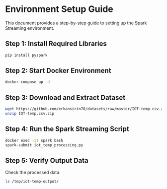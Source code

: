 # Environment Setup Guide

This document provides a step-by-step guide to setting up the Spark Streaming environment.

## Step 1: Install Required Libraries
```bash
pip install pyspark
```

## Step 2: Start Docker Environment
```bash
docker-compose up -d
```

## Step 3: Download and Extract Dataset
```bash
wget https://github.com/erkansirin78/datasets/raw/master/IOT-temp.csv.zip
unzip IOT-temp.csv.zip
```

## Step 4: Run the Spark Streaming Script
```bash
docker exec -it spark bash
spark-submit iot_temp_processing.py
```

## Step 5: Verify Output Data
Check the processed data:
```bash
ls /tmp/iot-temp-output/
```


